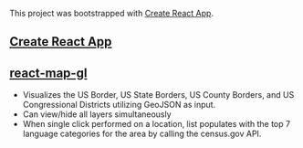 This project was bootstrapped with [Create React App](https://github.com/facebook/create-react-app).

## [Create React App](https://github.com/facebook/create-react-app)
## [react-map-gl](https://uber.github.io/react-map-gl/#/)

- Visualizes the US Border, US State Borders, US County Borders, and US Congressional Districts utilizing GeoJSON as input.
- Can view/hide all layers simultaneously
- When single click performed on a location, list populates with the top 7 language categories for the area by calling the census.gov      API.